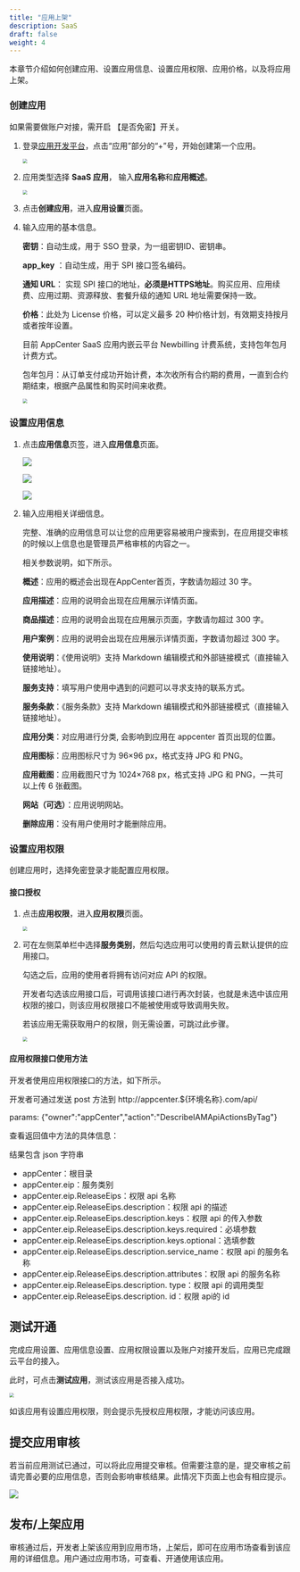 ```yaml
---
title: "应用上架"
description: SaaS
draft: false
weight: 4
---
```


本章节介绍如何创建应用、设置应用信息、设置应用权限、应用价格，以及将应用上架。

### 创建应用

如果需要做账户对接，需开启 【是否免密】开关。

1. 登录[应用开发平台](https://appcenter.qingcloud.com/developer/)，点击“应用”部分的“+”号，开始创建第一个应用。

   <img src="/appcenter/dev-platform/_images/um_app_devop.png" style="zoom:50%;" />

2. 应用类型选择 **SaaS 应用**， 输入**应用名称**和**应用概述**。

   <img src="/appcenter/dev-platform/_images/um_app_create.png" style="zoom:50%;" />

3. 点击**创建应用**，进入**应用设置**页面。

4. 输入应用的基本信息。

   **密钥**：自动生成，用于 SSO 登录，为一组密钥ID、密钥串。

   **app_key** ：自动生成，用于 SPI 接口签名编码。

   **通知 URL**： 实现 SPI 接口的地址，**必须是HTTPS地址**。购买应用、应用续费、应用过期、资源释放、套餐升级的通知 URL 地址需要保持一致。

   **价格**：此处为 License 价格，可以定义最多 20 种价格计划，有效期支持按月或者按年设置。

   目前 AppCenter SaaS 应用内嵌云平台 Newbilling 计费系统，支持包年包月计费方式。

   包年包月：从订单支付成功开始计费，本次收所有合约期的费用，一直到合约期结束，根据产品属性和购买时间来收费。

   <img src="/appcenter/dev-platform/_images/um_app_set.png" style="zoom:50%;" />

### 设置应用信息

1. 点击**应用信息**页签，进入**应用信息**页面。

   ![](/appcenter/dev-platform/_images/um_app_info01.png)

   ![](/appcenter/dev-platform/_images/um_app_info02.png)

   ![](/appcenter/dev-platform/_images/um_app_info03.png)

2. 输入应用相关详细信息。

   完整、准确的应用信息可以让您的应用更容易被用户搜索到，在应用提交审核的时候以上信息也是管理员严格审核的内容之一。

   相关参数说明，如下所示。

   **概述**：应用的概述会出现在AppCenter首页，字数请勿超过 30 字。

   **应用描述**：应用的说明会出现在应用展示详情页面。

   **商品描述**：应用的说明会出现在应用展示页面，字数请勿超过 300 字。

   **用户案例**：应用的说明会出现在应用展示详情页面，字数请勿超过 300 字。

   **使用说明**：《使用说明》支持 Markdown 编辑模式和外部链接模式（直接输入链接地址）。

   **服务支持**：填写用户使用中遇到的问题可以寻求支持的联系方式。

   **服务条款**：《服务条款》支持 Markdown 编辑模式和外部链接模式（直接输入链接地址）。

   **应用分类**：对应用进行分类, 会影响到应用在 appcenter 首页出现的位置。

   **应用图标**：应用图标尺寸为 96×96 px，格式支持 JPG 和 PNG。

   **应用截图**：应用截图尺寸为 1024×768 px，格式支持 JPG 和 PNG，一共可以上传 6 张截图。

   **网站（可选）**：应用说明网站。

   **删除应用**：没有用户使用时才能删除应用。

### 设置应用权限

创建应用时，选择免密登录才能配置应用权限。

#### 接口授权

1. 点击**应用权限**，进入**应用权限**页面。

   <img src="/appcenter/dev-platform/_images/um_app_auth.png" style="zoom:50%;" />

2. 可在左侧菜单栏中选择**服务类别**，然后勾选应用可以使用的青云默认提供的应用接口。

   勾选之后，应用的使用者将拥有访问对应 API 的权限。

   开发者勾选该应用接口后，可调用该接口进行再次封装，也就是未选中该应用权限的接口，则该应用权限接口不能被使用或导致调用失败。

   若该应用无需获取用户的权限，则无需设置，可跳过此步骤。

   <img src="/appcenter/dev-platform/_images/um_app_auth_choose.png" style="zoom:50%;" />

#### 应用权限接口使用方法

开发者使用应用权限接口的方法，如下所示。

开发者可通过发送 post 方法到 http://appcenter.${环境名称}.com/api/

params: {"owner":"appCenter","action":"DescribeIAMApiActionsByTag"}

查看返回值中方法的具体信息：

结果包含 json 字符串

- appCenter：根目录
- appCenter.eip：服务类别
- appCenter.eip.ReleaseEips：权限 api 名称
- appCenter.eip.ReleaseEips.description：权限 api 的描述
- appCenter.eip.ReleaseEips.description.keys：权限 api 的传入参数
- appCenter.eip.ReleaseEips.description.keys.required：必填参数
- appCenter.eip.ReleaseEips.description.keys.optional：选填参数
- appCenter.eip.ReleaseEips.description.service_name：权限 api 的服务名称
- appCenter.eip.ReleaseEips.description.attributes：权限 api 的服务名称
- appCenter.eip.ReleaseEips.description. type：权限 api 的调用类型
- appCenter.eip.ReleaseEips.description. id：权限 api的 id

## 测试开通

完成应用设置、应用信息设置、应用权限设置以及账户对接开发后，应用已完成跟云平台的接入。

此时，可点击**测试应用**，测试该应用是否接入成功。

<img src="/appcenter/dev-platform/_images/um_app_testing.png" style="zoom:50%;" />

如该应用有设置应用权限，则会提示先授权应用权限，才能访问该应用。


## 提交应用审核

若当前应用测试已通过，可以将此应用提交审核。但需要注意的是，提交审核之前请完善必要的应用信息，否则会影响审核结果。此情况下页面上也会有相应提示。

![](/appcenter/dev-platform/_images/um_app_review.png)

## 发布/上架应用

审核通过后，开发者上架该应用到应用市场，上架后，即可在应用市场查看到该应用的详细信息。用户通过应用市场，可查看、开通使用该应用。